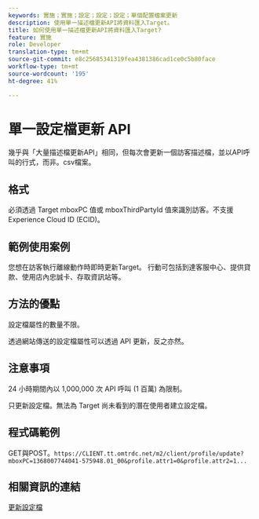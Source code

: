 ```yaml
---
keywords: 實施；實施；設定；設定；設定；單個配置檔案更新
description: 使用單一描述檔更新API將資料匯入Target。
title: 如何使用單一描述檔更新API將資料匯入Target?
feature: 實施
role: Developer
translation-type: tm+mt
source-git-commit: e8c25685341319fea4381386cad1ce0c5b80face
workflow-type: tm+mt
source-wordcount: '195'
ht-degree: 41%

---
```


# 單一設定檔更新 API

幾乎與「大量描述檔更新API」相同，但每次會更新一個訪客描述檔，並以API呼叫的行式，而非。csv檔案。

## 格式

必須透過 Target mboxPC 值或 mboxThirdPartyId 值來識別訪客。不支援 Experience Cloud ID (ECID)。

## 範例使用案例

您想在訪客執行離線動作時即時更新Target。 行動可包括到達客服中心、提供貸款、使用店內忠誠卡、存取資訊站等。

## 方法的優點

設定檔屬性的數量不限。

透過網站傳送的設定檔屬性可以透過 API 更新，反之亦然。

## 注意事項

24 小時期間內以 1,000,000 次 API 呼叫 (1 百萬) 為限制。

只更新設定檔。無法為 Target 尚未看到的潛在使用者建立設定檔。

## 程式碼範例

GET與POST。`https://CLIENT.tt.omtrdc.net/m2/client/profile/update?mboxPC=1368007744041-575948.01_00&profile.attr1=0&profile.attr2=1...`

## 相關資訊的連結

[更新設定檔](https://developers.adobetarget.com/api/#updating-profiles)